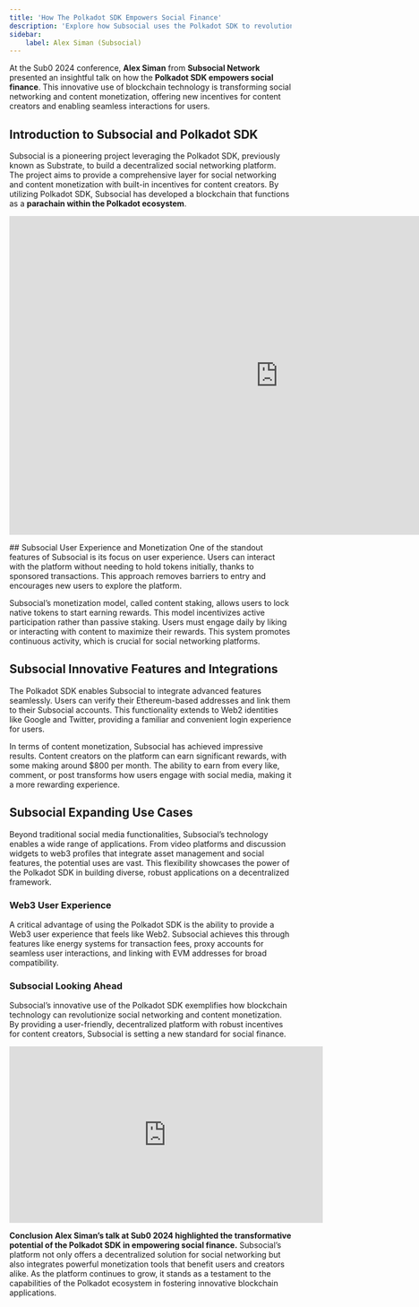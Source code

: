 ```yaml
---
title: 'How The Polkadot SDK Empowers Social Finance'
description: 'Explore how Subsocial uses the Polkadot SDK to revolutionize social finance and content monetization with decentralized solutions & incentives.'
sidebar:
    label: Alex Siman (Subsocial)
---
```


At the Sub0 2024 conference, **Alex Siman** from **Subsocial Network** presented an insightful talk on how the **Polkadot SDK empowers social finance**. This innovative use of blockchain technology is transforming social networking and content monetization, offering new incentives for content creators and enabling seamless interactions for users.

## Introduction to Subsocial and Polkadot SDK
Subsocial is a pioneering project leveraging the Polkadot SDK, previously known as Substrate, to build a decentralized social networking platform. The project aims to provide a comprehensive layer for social networking and content monetization with built-in incentives for content creators. By utilizing Polkadot SDK, Subsocial has developed a blockchain that functions as a **parachain within the Polkadot ecosystem**.

<iframe allowfullscreen="allowfullscreen" frameborder="0" height="569" src="https://docs.google.com/presentation/d/e/2PACX-1vQQPdR9jD1oSghRHhc2DmZDN-tv7DES3YJ3vYnv6nN85tNdJbTeC6HvGBZ4rrEQolo7ZOSDcP8EDWRd/embed?start=false&loop=false&delayms=60000" width="960"></iframe>

## Subsocial User Experience and Monetization
One of the standout features of Subsocial is its focus on user experience. Users can interact with the platform without needing to hold tokens initially, thanks to sponsored transactions. This approach removes barriers to entry and encourages new users to explore the platform.

Subsocial’s monetization model, called content staking, allows users to lock native tokens to start earning rewards. This model incentivizes active participation rather than passive staking. Users must engage daily by liking or interacting with content to maximize their rewards. This system promotes continuous activity, which is crucial for social networking platforms.

## Subsocial Innovative Features and Integrations
The Polkadot SDK enables Subsocial to integrate advanced features seamlessly. Users can verify their Ethereum-based addresses and link them to their Subsocial accounts. This functionality extends to Web2 identities like Google and Twitter, providing a familiar and convenient login experience for users.

In terms of content monetization, Subsocial has achieved impressive results. Content creators on the platform can earn significant rewards, with some making around $800 per month. The ability to earn from every like, comment, or post transforms how users engage with social media, making it a more rewarding experience.

## Subsocial Expanding Use Cases
Beyond traditional social media functionalities, Subsocial’s technology enables a wide range of applications. From video platforms and discussion widgets to web3 profiles that integrate asset management and social features, the potential uses are vast. This flexibility showcases the power of the Polkadot SDK in building diverse, robust applications on a decentralized framework.

### Web3 User Experience
A critical advantage of using the Polkadot SDK is the ability to provide a Web3 user experience that feels like Web2. Subsocial achieves this through features like energy systems for transaction fees, proxy accounts for seamless user interactions, and linking with EVM addresses for broad compatibility.

### Subsocial Looking Ahead
Subsocial’s innovative use of the Polkadot SDK exemplifies how blockchain technology can revolutionize social networking and content monetization. By providing a user-friendly, decentralized platform with robust incentives for content creators, Subsocial is setting a new standard for social finance.

<iframe allowfullscreen="allowfullscreen" frameborder="0" height="315" src="https://www.youtube.com/embed/NQfJrO6t_qI?si=AgmYnCuWzP-KWrpN" title="YouTube video player" width="560"></iframe>

**Conclusion**
**Alex Siman’s talk at Sub0 2024 highlighted the transformative potential of the Polkadot SDK in empowering social finance.** Subsocial’s platform not only offers a decentralized solution for social networking but also integrates powerful monetization tools that benefit users and creators alike. As the platform continues to grow, it stands as a testament to the capabilities of the Polkadot ecosystem in fostering innovative blockchain applications.